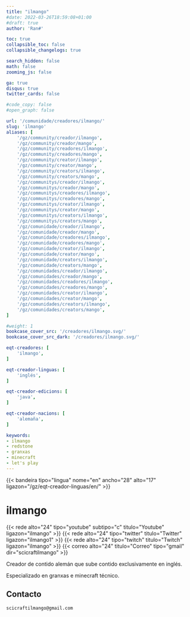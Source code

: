 ```yaml
---
title: "ilmango"
#date: 2022-03-26T18:59:08+01:00
#draft: true
author: 'Ran#'

toc: true
collapsible_toc: false
collapsible_changelogs: true

search_hidden: false
math: false
zooming_js: false

ga: true
disqus: true
twitter_cards: false

#code_copy: false
#open_graph: false

url: '/comunidade/creadores/ilmango/'
slug: 'ilmango'
aliases: [
    '/gz/community/creador/ilmango',
    '/gz/community/creador/mango',
    '/gz/community/creadores/ilmango',
    '/gz/community/creadores/mango',
    '/gz/community/creator/ilmango',
    '/gz/community/creator/mango',
    '/gz/community/creators/ilmango',
    '/gz/community/creators/mango',
    '/gz/communitys/creador/ilmango',
    '/gz/communitys/creador/mango',
    '/gz/communitys/creadores/ilmango',
    '/gz/communitys/creadores/mango',
    '/gz/communitys/creator/ilmango',
    '/gz/communitys/creator/mango',
    '/gz/communitys/creators/ilmango',
    '/gz/communitys/creators/mango',
    '/gz/comunidade/creador/ilmango',
    '/gz/comunidade/creador/mango',
    '/gz/comunidade/creadores/ilmango',
    '/gz/comunidade/creadores/mango',
    '/gz/comunidade/creator/ilmango',
    '/gz/comunidade/creator/mango',
    '/gz/comunidade/creators/ilmango',
    '/gz/comunidade/creators/mango',
    '/gz/comunidades/creador/ilmango',
    '/gz/comunidades/creador/mango',
    '/gz/comunidades/creadores/ilmango',
    '/gz/comunidades/creadores/mango',
    '/gz/comunidades/creator/ilmango',
    '/gz/comunidades/creator/mango',
    '/gz/comunidades/creators/ilmango',
    '/gz/comunidades/creators/mango',
]

#weight: 1
bookcase_cover_src: '/creadores/ilmango.svg/'
bookcase_cover_src_dark: '/creadores/ilmango.svg/'

eqt-creadores: [
    'ilmango',
]

eqt-creador-linguas: [
    'inglés',
]

eqt-creador-edicions: [
    'java',
]

eqt-creador-nacions: [
    'alemaña',
]

keywords:
- ilmango
- redstone
- granxas
- minecraft
- let's play
---
```


{{< bandeira tipo="lingua" nome="en" ancho="28" alto="17" ligazon="/gz/eqt-creador-linguas/en/" >}}

# ilmango

{{< rede alto="24" tipo="youtube" subtipo="c" titulo="Youtube" ligazon="ilmango" >}}
{{< rede alto="24" tipo="twitter" titulo="Twitter" ligazon="ilmango1" >}}
{{< rede alto="24" tipo="twitch" titulo="Twitch" ligazon="ilmango" >}}
{{< correo alto="24" titulo="Correo" tipo="gmail" dir="scicraftilmango" >}}

Creador de contido alemán que sube contido exclusivamente en inglés.

Especializado en granxas e minecraft técnico.

## Contacto

```
scicraftilmango@gmail.com
```
